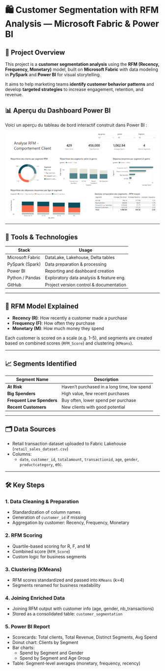 # 🛍️ Customer Segmentation with RFM Analysis — Microsoft Fabric & Power BI

## 📌 Project Overview

This project is a **customer segmentation analysis** using the **RFM (Recency, Frequency, Monetary)** model, built on **Microsoft Fabric** with data modeling in **PySpark** and **Power BI** for visual storytelling.

It aims to help marketing teams **identify customer behavior patterns** and develop **targeted strategies** to increase engagement, retention, and revenue.

## 📊 Aperçu du Dashboard Power BI

Voici un aperçu du tableau de bord interactif construit dans Power BI :

![Power BI Dashboard](visuals/powerbi_dashboard.png)

---

## 🔧 Tools & Technologies

| Stack             | Usage                                   |
|------------------|------------------------------------------|
| Microsoft Fabric | DataLake, Lakehouse, Delta tables        |
| PySpark (Spark)  | Data preparation & processing            |
| Power BI         | Reporting and dashboard creation         |
| Python / Pandas  | Exploratory data analysis & feature eng. |
| GitHub           | Project version control & documentation  |

---

## 🧮 RFM Model Explained

- **Recency (R)**: How recently a customer made a purchase
- **Frequency (F)**: How often they purchase
- **Monetary (M)**: How much money they spend

Each customer is scored on a scale (e.g. 1–5), and segments are created based on combined scores (`RFM_Score`) and clustering (`KMeans`).

---

## 📈 Segments Identified

| Segment Name             | Description |
|--------------------------|-------------|
| **At Risk**              | Haven’t purchased in a long time, low spend |
| **Big Spenders**         | High value, few recent purchases             |
| **Frequent Low Spenders**| Buy often, lower spend per purchase          |
| **Recent Customers**     | New clients with good potential              |

---

## 🗂️ Data Sources

- Retail transaction dataset uploaded to Fabric Lakehouse (`retail_sales_dataset.csv`)
- Columns:
  - `date`, `customer_id`, `totalamount`, `transactionid`, `age`, `gender`, `productcategory`, etc.

---

## 🛠️ Key Steps

### 1. Data Cleaning & Preparation
- Standardization of column names
- Generation of `customer_id` if missing
- Aggregation by customer: Recency, Frequency, Monetary

### 2. RFM Scoring
- Quartile-based scoring for R, F, and M
- Combined score (`RFM_Score`)
- Custom logic for business segments

### 3. Clustering (KMeans)
- RFM scores standardized and passed into `KMeans` (k=4)
- Segments renamed for business readability

### 4. Joining Enriched Data
- Joining RFM output with customer info (age, gender, nb_transactions)
- Stored as a consolidated table: `customer_segmentation`

### 5. Power BI Report
- Scorecards: Total clients, Total Revenue, Distinct Segments, Avg Spend
- Donut chart: Clients by Segment
- Bar charts:
  - Spend by Segment and Gender
  - Spend by Segment and Age Group
- Table: Segment-level averages (monetary, frequency, recency)

